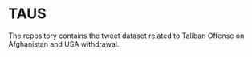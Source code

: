 # TAUS
The repository contains the tweet dataset related to Taliban Offense on Afghanistan and USA withdrawal.
